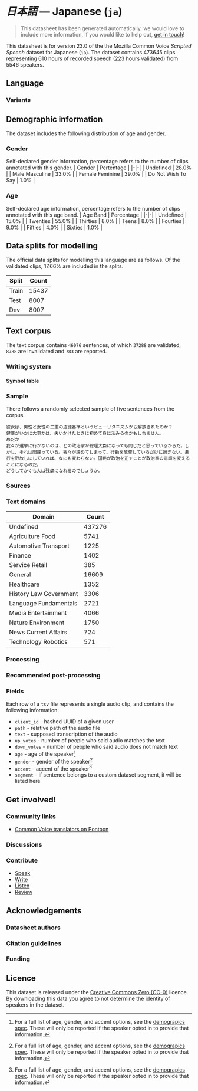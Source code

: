 # *日本語* &mdash; Japanese (`ja`)
> This datasheet has been generated automatically, we would love to include more information, if you would like to help out, [get in touch](https://github.com/common-voice/common-voice/blob/main/docs/COMMUNITIES.md)!

 This datasheet is for version 23.0 of the the Mozilla Common Voice *Scripted Speech* dataset 
for Japanese (`ja`). The dataset contains 473645 clips representing 610 hours of recorded
speech (223 hours validated) from 5546 speakers.

## Language
<!-- {{LANGUAGE_DESCRIPTION}} -->
<!-- Provide a brief (1-2 paragraph) description of your language -->

### Variants
<!-- {{VARIANT_DESCRIPTION}} -->
<!-- @ OPTIONAL @ -->
<!-- Describe the variants (MCV variants) of your language -->

## Demographic information
The dataset includes the following distribution of age and gender.
<!-- You can get a lot of the information in this section from https://analyzer.cv-toolbox.web.tr/browse -->

### Gender
Self-declared gender information, percentage refers to the number of clips annotated with this gender.
| Gender | Pertentage |
|-|-|
| Undefined | 28.0% |
| Male Masculine | 33.0% |
| Female Feminine | 39.0% |
| Do Not Wish To Say | 1.0% |
<!-- {{GENDER_TABLE}} -->
<!-- @ AUTOMATICALLY GENERATED @ -->
<!-- | Gender | Frequency |
|--------|-----------|
| male, masculine | ? |
| undeclared | ? |
| female, feminine | ? | -->

### Age
Self-declared age information, percentage refers to the number of clips annotated with this age band.
| Age Band | Percentage |
|-|-|
| Undefined | 15.0% |
| Twenties | 55.0% |
| Thirties | 8.0% |
| Teens | 8.0% |
| Fourties | 9.0% |
| Fifties | 4.0% |
| Sixties | 1.0% |
<!-- {{AGE_TABLE}} -->
<!-- @ AUTOMATICALLY GENERATED @ -->
<!-- | Age band | Frequency |
|----------|-----------|
| teens | ? |
| twenties | ? |
| thirties | ? |
| fourties | ? |
| fifties | ? |
   ...if other age ranges are present in your data, add rows... -->

## Data splits for modelling
The official data splits for modelling this language are as follows. Of the validated clips, 17.66% are included in the splits.

 | Split | Count |
|-|-|
| Train | 15437 |
| Test | 8007 |
| Dev | 8007 |

## Text corpus
The text corpus contains `46076` sentences, of which `37288` are validated, `8788` are invalidated and `783` are reported.
<!-- {{TEXT_CORPUS_DESCRIPTION}} -->
<!-- @ OPTIONAL @ -->
<!-- An overview of the text corpus, with information such as average length (in characters and words) of validated sentences. -->

### Writing system
<!-- {{WRITING_SYSTEM_DESCRIPTION}} -->
<!-- @ OPTIONAL @ -->
<!-- A description of the writing system (or writing systems) used in the text corpus -->

#### Symbol table
<!-- {{ALPHABET_TABLE}} -->
<!-- @ OPTIONAL @ -->
<!-- If the writing system is alphabetic, you can include the valid alphabet here -->

### Sample
There follows a randomly selected sample of five sentences from the corpus.

```
彼女は、男性と女性の二重の道徳基準というピューリタニズムから解放されたのか？ 
健康がいかに大事かは、失いかけたときに初めて身に沁みるのかもしれません。
めだか
我々が選挙に行かないのは、どの政治家が総理大臣になっても同じだと思っているからだ。しかし、それは間違っている。我々が諦めてしまって、行動を放棄しているだけに過ぎない。悪行を野放しにしていれば、なにも変わらない。国民が政治を正すことが政治家の意識を変えることになるのだ。
どうしてかくも人は残虐になれるのでしょうか。
```
<!-- {{SENTENCES_SAMPLE}} -->

### Sources
<!-- {{SOURCES_LIST}} -->
<!-- @ OPTIONAL @ -->
<!-- A list of sentence sources, can be curated to the top-N -->

### Text domains
| Domain | Count |
|-|-|
| Undefined | 437276 |
| Agriculture Food | 5741 |
| Automotive Transport | 1225 |
| Finance | 1402 |
| Service Retail | 385 |
| General | 16609 |
| Healthcare | 1352 |
| History Law Government | 3306 |
| Language Fundamentals | 2721 |
| Media Entertainment | 4066 |
| Nature Environment | 1750 |
| News Current Affairs | 724 |
| Technology Robotics | 571 |
<!-- {{TEXT_DOMAIN_DESCRIPTION}} -->
<!-- @ OPTIONAL @ -->
<!-- What text domains are represented in the corpus? -->

### Processing
<!-- {{PROCESSING_DESCRIPTION}} -->
<!-- @ OPTIONAL @ -->
<!-- How has the text data been processed -->

### Recommended post-processing
<!-- {{RECOMMENDED_POSTPROCESSING_DESCRIPTION}} -->
<!-- @ OPTIONAL @ -->
<!-- What should people do before they use the data, for example Unicode normalisation -->

### Fields
Each row of a `tsv` file represents a single audio clip, and contains the following information:

* `client_id` - hashed UUID of a given user
* `path` - relative path of the audio file
* `text` - supposed transcription of the audio
* `up_votes` - number of people who said audio matches the text
* `down_votes` - number of people who said audio does not match text
* `age` - age of the speaker[^1]
* `gender` - gender of the speaker[^1]
* `accent` - accent of the speaker[^1]
* `segment` - if sentence belongs to a custom dataset segment, it will be listed here

#### 
[^1]: For a full list of age, gender, and accent options, see the
[demograpics
spec](https://github.com/common-voice/common-voice/blob/main/web/src/stores/demographics.ts). These
will only be reported if the speaker opted in to provide that
information.

## Get involved!

### Community links
* [Common Voice translators on Pontoon](https://pontoon.mozilla.org/ja/common-voice/contributors/)
<!-- {{COMMUNITY_LINKS_LIST}} -->
<!-- @ OPTIONAL @ -->
<!-- Links to community chats / fora -->

### Discussions
<!-- {{DISCUSSION_LINKS_LIST}} -->
<!-- @ OPTIONAL @ -->
<!-- Any links to discussions, for example on Discourse or other fora or blogs can be included here -->

### Contribute
* [Speak](https://commonvoice.mozilla.org/ja/speak)
* [Write](https://commonvoice.mozilla.org/ja/write)
* [Listen](https://commonvoice.mozilla.org/ja/listen)
* [Review](https://commonvoice.mozilla.org/ja/review)
<!-- {{CONTRIBUTE_LINKS_LIST}} -->
<!-- Here you can include links for how to contribute to the dataset -->

## Acknowledgements

### Datasheet authors
<!-- {{DATASHEET_AUTHORS_LIST}} -->
<!-- A list in the format of: Your Name <email@email.com> -->

### Citation guidelines
<!-- {{CITATION_DESCRIPTION}} -->
<!-- @ OPTIONAL @ -->
<!-- If you published a paper and would like people to cite it, you can include the BiBTeX here -->

### Funding
<!-- {{FUNDING_DESCRIPTION}} -->
<!-- @ OPTIONAL @ -->
<!-- If you received any funding, you can include the acknowledgement here -->

## Licence
This dataset is released under the [Creative Commons Zero (CC-0)](https://creativecommons.org/public-domain/cc0/) licence. By downloading this data
you agree to not determine the identity of speakers in the dataset.